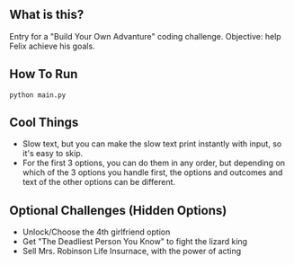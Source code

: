 ## What is this?
Entry for a "Build Your Own Advanture" coding challenge. Objective: help Felix achieve his goals.

## How To Run
```
python main.py
```
## Cool Things
- Slow text, but you can make the slow text print instantly with input, so it's easy to skip. 
- For the first 3 options, you can do them in any order, but depending on which of the 3 options you handle first, the options and outcomes and text of the other options can be different.

## Optional Challenges (Hidden Options)
- Unlock/Choose the 4th girlfriend option
- Get "The Deadliest Person You Know" to fight the lizard king
- Sell Mrs. Robinson Life Insurnace, with the power of acting
